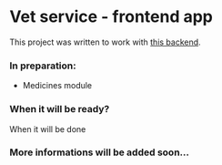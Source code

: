 # Vet service - frontend app

This project was written to work with [this backend](https://github.com/qve1t/vet-service-backend).

### In preparation:

- Medicines module

### When it will be ready?

When it will be done

### More informations will be added soon...
